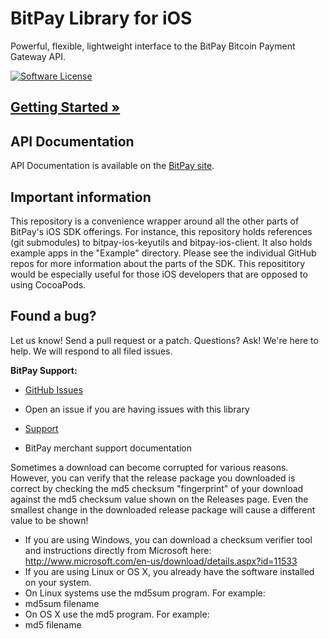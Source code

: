 # BitPay Library for iOS 
Powerful, flexible, lightweight interface to the BitPay Bitcoin Payment Gateway API.

[![Software License](https://img.shields.io/badge/license-MIT-orange.svg?style=flat)](LICENSE.md) 

## [Getting Started &raquo;](http://dev.bitpay.com/guides/ios.html)

## API Documentation

API Documentation is available on the [BitPay site](https://bitpay.com/api).

## Important information

This repository is a convenience wrapper around all the other parts of BitPay's iOS SDK offerings. For instance, this repository holds references (git submodules) to bitpay-ios-keyutils and bitpay-ios-client. It also holds example apps in the "Example" directory. Please see the individual GitHub repos for more information about the parts of the SDK. This reposititory would be especially useful for those iOS developers that are opposed to using CocoaPods.

## Found a bug?
Let us know! Send a pull request or a patch. Questions? Ask! We're here to help. We will respond to all filed issues.

**BitPay Support:**

* [GitHub Issues](https://github.com/bitpay/ios-sdk/issues)
 - Open an issue if you are having issues with this library
* [Support](https://help.bitpay.com)
 - BitPay merchant support documentation

Sometimes a download can become corrupted for various reasons.  However, you can verify that the release package you downloaded is correct by checking the md5 checksum "fingerprint" of your download against the md5 checksum value shown on the Releases page.  Even the smallest change in the downloaded release package will cause a different value to be shown!
* If you are using Windows, you can download a checksum verifier tool and instructions directly from Microsoft here: http://www.microsoft.com/en-us/download/details.aspx?id=11533
* If you are using Linux or OS X, you already have the software installed on your system.
* On Linux systems use the md5sum program.  For example:
* md5sum filename
* On OS X use the md5 program.  For example:
* md5 filename
